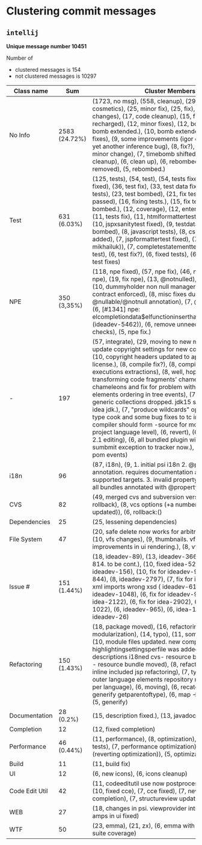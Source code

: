 # Clustering commit messages

## `intellij`
**Unique message number 10451**

Number of 
* clustered messages is 154 
* not clustered messages is 10297
 

|**Class name**| **Sum** | **Cluster Members** |
|---|---|---|
|No Info|2583 (24.72%)| (1723, no msg), (558, cleanup), (29, minor), (27, cosmetics), (25, minor fix), (25, fix), (21, minor changes), (17, code cleanup), (15, fixes), (13, bomb recharged), (12, minor fixes), (12, bombed), (10, bomb extended.), (10, bomb extended), (10, several fixes), (9, some improvements (igor e. mikhailuk)), (8, yet another inference bug), (8, fix?), (7, bombed.), (7, minor change), (7, timebomb shifted), (7, some code cleanup), (6, clean up), (6, rebombed), (6, bomb removed), (5, rebombed.)|
|Test|631 (6.03%)|(125, tests), (54, test), (54, tests fixed), (53, test fixed), (36, test fix), (33, test data fixed), (23, fixing tests), (23, test bombed), (21, fix tests), (18, all tests passed), (16, fixing tests.), (15, fix test), (13, test bombed.), (12, coverage), (12, enteractiontest fixed), (11, tests fix), (11, htmlformattertest time bombed), (10, jspxsanitytest fixed), (9, testdata fixed), (9, tests bombed), (8, javascript tests), (8, css tests), (7, test added), (7, jspformattertest fixed), (7, tests (igor e. mikhailuk)), (7, completestatementtest fixed), (6, fixed test), (6, test fix?), (6, fixed tests), (6, test data), (5, test fixes)|
|NPE|350 (3,35%)|(118, npe fixed), (57, npe fix), (46, npe), (45, fixed npe), (19, fix npe), (13, @notnulled), (10, npe fixed.), (10, dummyholder non null manager in constructor contract enforced), (8, misc fixes due to new @nullable/@notnull annotation), (7, @notnull added), (6, [#1341] npe: elcompletiondata$elfunctioninserthandler.handleinsert (ideadev-5462)), (6, remove unneeded "== null" checks), (5, npe fix.)|
|-|197|(57, integrate), (29, moving to new model), (10, update copyright settings for new copyright plugin), (10, copyright headers updated to apache 2.0 license.), (8, compile fix?), (8, compile fix), (8, executions extractions), (8, well, hopefully fixed transforming code fragments' chameleons), (8, new chameleons and fix for problem with changed elements ordering in tree events), (7, mnemonics), (7, generic collections dropped. jdk15 should be used as idea jdk.), (7, "produce wildcards" option added to type cook and some bug fixes to tc internals), (6, compiler should form -source for modulechunk, not project language level), (6, revert), (6, message driven 2.1 editing), (6, all bundled plugin will allow to sumbmit exception to tracker now.), (6, openapi for pom events)|
|i18n|96|(87, i18n), (9, 1. initial psi i18n 2. @propertykey annotation. requires documentation and more supported targets. 3. invalid property key inspection 4. all bundles annotated with @propertykey)|
|CVS|82|(49, merged cvs and subversion versions), (19, rollback), (8, vcs options (+a  number of iml's updated)), (6, rollback:()|
|Dependencies|25|(25, lessening dependencies)|
|File System|47|(20, safe delete now works for arbitrary files and dirs), (10, vfs changes), (9, thumbnails. vfs listeners. improvements in ui rendering.), (8, vfs)|
|Issue #|151 (1.44%)|(18, ideadev-89), (13, ideadev-366), (12, ideadev-814. to be cont.), (10, fixed idea-5213), (10, ideadev-156), (10, fix for ideadev-900), (9, ideadev-844), (8, ideadev-2797), (7, fix for idea #46030), (6, xml imports wrong xsd ( ideadev-6114)), (6, ideadev-1048), (6, fix for ideadev-949), (6, fix for idea-2122), (6, fix for idea-2902), (6, ideadev-1022), (6, ideadev-965), (6, idea-1031), (6, ideadev-26)|
|Refactoring|150 (1.43%)|(18, package moved), (16, refactoring), (14, modularization), (14, typo), (11, some movements), (10, module files updated. new component highlightingsettingsperfile was added.), (9, plugin descriptions i18ned cvs- resource bundle moved p4 - resource bundle moved), (8, refactoring tests), (8, inline included jsp refactoring), (7, typo fixed.), (6, outer language elements repository now per file not per language), (6, moving), (6, recategorization), (6, generify getparentoftype), (6, map<?, integer> -> tobjectintmap<?>), (5, generify)|
|Documentation|28 (0.2%)|(15, description fixed.), (13, javadocs)|
|Completion|12|(12, fixed completion)|
|Performance|46 (0.44%)|(11, performance), (8, optimization), (8, speed up tests), (7, performance optimization), (7, javaadapter (reverting optimization)), (5, optimizations)|
|Build|11|(11, build fix)|
|UI|12|(6, new icons), (6, icons cleanup)|
|Code Edit Util|42|(11, codeeditutil use now postprocessformarring), (10, fixed cce), (7, cce fixed), (7, new word completion), (7, structureview updating fixed)|
|WEB|27|(18, changes in psi. viewprovider introduced), (9, amps in ui fixed)|
|WTF|50|(23, emma), (21, zx), (6, emma with separate  test suite coverage)|

